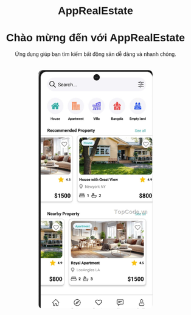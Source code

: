 # AppRealEstate
<!DOCTYPE html>
<html lang="vi">
<head>
    <meta charset="UTF-8">
    <meta name="viewport" content="width=device-width, initial-scale=1.0">
    <title>AppRealEstate</title>
    <style>
        body {
            font-family: Arial, sans-serif;
            text-align: center;
            margin: 50px;
        }
        img {
            width: 300px;
            height: auto;
            border-radius: 10px;
            margin-top: 20px;
        }
    </style>
</head>
<body>
    <h1>Chào mừng đến với AppRealEstate</h1>
    <p>Ứng dụng giúp bạn tìm kiếm bất động sản dễ dàng và nhanh chóng.</p>
    <img src="/public/images/title.jpg" alt="Hình ảnh bất động sản">
</body>
</html>
